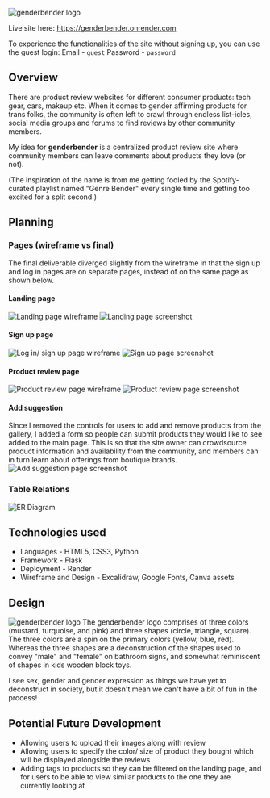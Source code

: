 ![genderbender logo](/static/images/genderbender-logo-whiteBG-narrow.png)

Live site here: https://genderbender.onrender.com

To experience the functionalities of the site without signing up, you can use the guest login:
Email - `guest`
Password - `password`


## Overview
There are product review websites for different consumer products: tech gear, cars, makeup etc. When it comes to gender affirming products for trans folks, the community is often left to crawl through endless list-icles, social media groups and forums to find reviews by other community members.

My idea for **genderbender** is a centralized product review site where community members can leave comments about products they love (or not).

(The inspiration of the name is from me getting fooled by the Spotify-curated playlist named "Genre Bender" every single time and getting too excited for a split second.)

## Planning
### Pages (wireframe vs final)
The final deliverable diverged slightly from the wireframe in that the sign up and log in pages are on separate pages, instead of on the same page as shown below.
#### Landing page
![Landing page wireframe](/static/images/wireframe/wireframe-landing.png)
![Landing page screenshot](/static/images/screenshots/landing.png)
#### Sign up page
![Log in/ sign up page wireframe](/static/images/wireframe/wireframe-signup_login.png)
![Sign up page screenshot](/static/images/screenshots/signup.png)
#### Product review page
![Product review page wireframe](/static/images/wireframe/wireframe-product_review.png)
![Product review page screenshot](/static/images/screenshots/reviews.png)
#### Add suggestion
Since I removed the controls for users to add and remove products from the gallery, I added a form so people can submit products they would like to see added to the main page. This is so that the site owner can crowdsource product information and availability from the community, and members can in turn learn about offerings from boutique brands.
![Add suggestion page screenshot](/static/images/screenshots/suggest.png)

### Table Relations
![ER Diagram](/static/images/ER_diagram.png)

## Technologies used
- Languages - HTML5, CSS3, Python
- Framework - Flask
- Deployment - Render
- Wireframe and Design - Excalidraw, Google Fonts, Canva assets

## Design
![genderbender logo](/static/images/genderbender-logo-whiteBG-narrow.png)
The genderbender logo comprises of three colors (mustard, turquoise, and pink) and three shapes (circle, triangle, square). The three colors are a spin on the primary colors (yellow, blue, red). Whereas the three shapes are a deconstruction of the shapes used to convey "male" and "female" on bathroom signs, and somewhat reminiscent of shapes in kids wooden block toys.

I see sex, gender and gender expression as things we have yet to deconstruct in society, but it doesn't mean we can't have a bit of fun in the process!

## Potential Future Development
- Allowing users to upload their images along with review
- Allowing users to specify the color/ size of product they bought which will be displayed alongside the reviews
- Adding tags to products so they can be filtered on the landing page, and for users to be able to view similar products to the one they are currently looking at